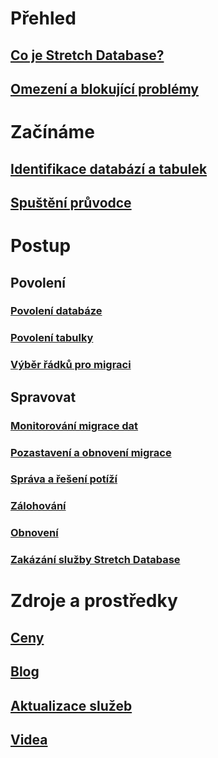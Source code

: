 # Přehled
## [Co je Stretch Database?](/sql/sql-server/stretch-database/stretch-database)
## [Omezení a blokující problémy](/sql/sql-server/stretch-database/limitations-for-stretch-database)

# Začínáme
## [Identifikace databází a tabulek](/sql/sql-server/stretch-database/stretch-database-databases-and-tables-stretch-database-advisor)
## [Spuštění průvodce](/sql/sql-server/stretch-database/get-started-by-running-the-enable-database-for-stretch-wizard)

# Postup
## Povolení
### [Povolení databáze](/sql/sql-server/stretch-database/enable-stretch-database-for-a-database)
### [Povolení tabulky](/sql/sql-server/stretch-database/enable-stretch-database-for-a-table)
### [Výběr řádků pro migraci](/sql/sql-server/stretch-database/select-rows-to-migrate-by-using-a-filter-function-stretch-database)
## Spravovat
### [Monitorování migrace dat](/sql/sql-server/stretch-database/monitor-and-troubleshoot-data-migration-stretch-database)
### [Pozastavení a obnovení migrace](/sql/sql-server/stretch-database/pause-and-resume-data-migration-stretch-database)
### [Správa a řešení potíží](/sql/sql-server/stretch-database/manage-and-troubleshoot-stretch-database)
### [Zálohování](/sql/sql-server/stretch-database/backup-stretch-enabled-databases-stretch-database)
### [Obnovení](/sql/sql-server/stretch-database/restore-stretch-enabled-databases-stretch-database)
### [Zakázání služby Stretch Database](/sql/sql-server/stretch-database/disable-stretch-database-and-bring-back-remote-data)

# Zdroje a prostředky
## [Ceny](https://azure.microsoft.com/pricing/details/sql-server-stretch-database/)
## [Blog](https://blogs.technet.microsoft.com/dataplatforminsider/tag/stretch-database/)
## [Aktualizace služeb](https://azure.microsoft.com/updates/?product=sql-server-stretch-database)
## [Videa](https://azure.microsoft.com/documentation/videos/index/?services=sql-server-stretch-database)
